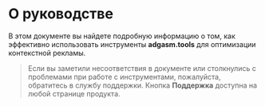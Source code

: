 # О руководстве

В этом документе вы найдете подробную информацию о том, как эффективно использовать инструменты **adgasm.tools** для оптимизации контекстной рекламы.


> Если вы заметили несоответствия в документе или столкнулись с проблемами при работе с инструментами, пожалуйста, обратитесь в службу поддержки.
> Кнопка **Поддержка** доступна на любой странице продукта.
